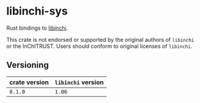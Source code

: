 # libinchi-sys
Rust bindings to [libinchi](https://www.inchi-trust.org/downloads/).

This crate is not endorsed or supported by the original authors of `libinchi` or the InChITRUST. Users should conform to original licenses of `libinchi`.

## Versioning
| crate version | `libinchi` version |
| --- | --- |
| `0.1.0` | `1.06` |
